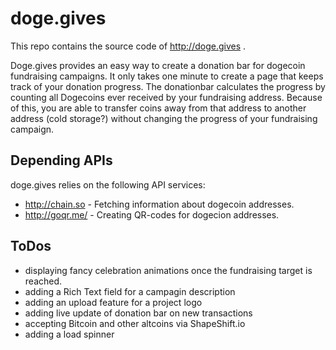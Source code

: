 # doge.gives
This repo contains the source code of http://doge.gives . 

Doge.gives provides an easy way to create a donation bar for dogecoin fundraising campaigns. It only takes one minute to create a page that keeps track of your donation progress. The donationbar calculates the progress by counting all Dogecoins ever received by your fundraising address. Because of this, you are able to transfer coins away from that address to another address (cold storage?) without changing the progress of your fundraising campaign.

## Depending APIs
doge.gives relies on the following API services:
- http://chain.so - Fetching information about dogecoin addresses.
- http://goqr.me/ - Creating QR-codes for dogecion addresses.

## ToDos
- displaying fancy celebration animations once the fundraising target is reached.
- adding a Rich Text field for a campagin description
- adding an upload feature for a project logo
- adding live update of donation bar on new transactions
- accepting Bitcoin and other altcoins via ShapeShift.io
- adding a load spinner